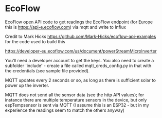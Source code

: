 # EcoFlow
EcoFlow open API code to get readings the EcoFlow endpoint (for Europe this is https://api-e.ecoflow.com) via mqtt and write to Influx

Credit to Mark Hicks https://github.com/Mark-Hicks/ecoflow-api-examples for the code used to build this

https://developer-eu.ecoflow.com/us/document/powerStreamMicroInverter

You'll need a developer account to get the keys.
You also need to create a subfolder 'include' - create a file called mqtt_creds_config.py in that with the credentials (see sample file provided).

MQTT updates every 2 seconds or so, as long as there is sufficient solar to power up the inverter.

MQTT does not send all the sensor data (see the http API values); for instance there are multiple temperature sensors in the device, but only espTempsensor is sent via MQTT 
(I assume this is an ESP32 - but in my experience the readings seem to match the others anyway)

